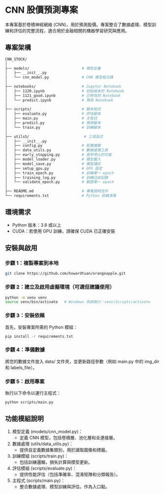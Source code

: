 # CNN 股價預測專案
本專案基於卷積神經網絡 (CNN)，用於預測股價。專案整合了數據處理、模型訓練和評估的完整流程，適合用於金融相關的機器學習研究與應用。

## 專案架構
```bash
CNN_STOCK/
│
├── models/                        # 模型定義
│   ├── __init__.py
│   └── cnn_model.py               # CNN 模型程式碼
│
├── notebooks/                     # Jupyter Notebook
│   ├── 1120.ipynb                 # 初始版本的 Notebook
│   ├── 1121_good.ipynb            # 已修改的 Notebook
│   └── predict.ipynb              # 預測 Notebook
│
├── scripts/                       # 腳本程式
│   ├── evaluate.py                # 評估腳本
│   ├── main.py                    # 主程式
│   ├── predict.py                 # 預測腳本
│   └── train.py                   # 訓練腳本
│
├── utilsS/                         # 工具函式
│   ├── __init__.py
│   ├── config.py                  # 配置檔案
│   ├── data_utils.py              # 數據處理工具
│   ├── early_stopping.py          # 提早停止的功能
│   ├── model_loader.py            # 模型載入
│   ├── model_save.py              # 模型儲存
│   ├── setup_gpu.py               # GPU 設定
│   ├── train_epoch.py             # 訓練單一 epoch
│   ├── training_log.py            # 訓練日誌記錄
│   └── validate_epoch.py          # 驗證單一 epoch
│
├── README.md                      # 專案說明文件
└── requirements.txt               # Python 依賴清單
```

## **環境需求**

- Python 版本：3.8 或以上
- CUDA：若使用 GPU 訓練，請確保 CUDA 已正確安裝

## **安裝與啟用**
### **步驟 1：複製專案到本地**
   ```bash
   git clone https://github.com/howardtuan/orangeapple.git 
   ```
### **步驟 2：建立及啟用虛擬環境（可選但建議使用）**
```bash
python -m venv venv
source venv/bin/activate   # Windows 系統執行：venv\Scripts\activate
```
### **步驟 3：安裝依賴**
首先，安裝專案所需的 Python 模組：
```bash
pip install -r requirements.txt
```
### **步驟 4：準備數據**
將您的數據文件放入 data/ 文件夾，並更新路徑參數（例如 main.py 中的 img_dir 和 labels_file）。
### **步驟 5：啟用專案**
執行以下命令以運行主程式：
```bash
python scripts/main.py
```
## **功能模組說明**
1. 模型定義 (models/cnn_model.py)： 
    * 定義 CNN 模型，包括卷積層、池化層和全連接層。
2. 數據處理 (utils/data_utils.py)：
    * 提供自定義數據集類別，用於讀取圖像和標籤。
3. 訓練模組 (scripts/train.py)：
    * 包括訓練邏輯，損失計算與模型更新。 
4. 評估模組 (scripts/evaluate.py)：
    * 提供性能評估（包括準確率、混淆矩陣和分類報告）。
5. 主程式 (scripts/main.py)：
    * 整合數據處理、模型訓練與評估，作為入口點。
